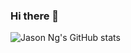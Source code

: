 ### Hi there 👋

![Jason Ng's GitHub stats](https://github-readme-stats.vercel.app/api?username=jason5ng32&count_private=true&show_icons=true&theme=radical)
